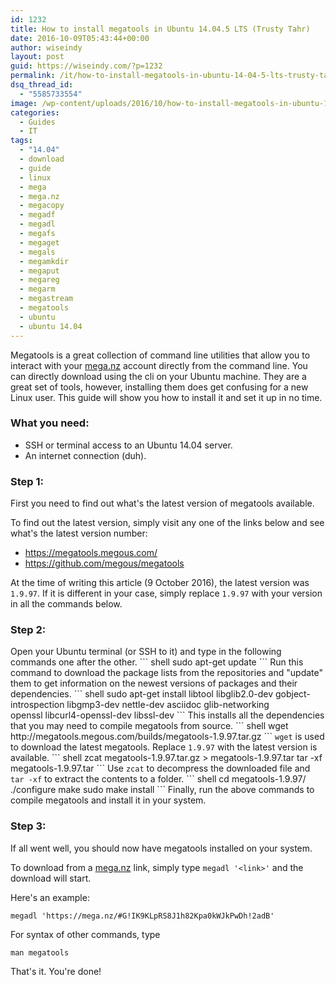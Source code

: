```yaml
---
id: 1232
title: How to install megatools in Ubuntu 14.04.5 LTS (Trusty Tahr)
date: 2016-10-09T05:43:44+00:00
author: wiseindy
layout: post
guid: https://wiseindy.com/?p=1232
permalink: /it/how-to-install-megatools-in-ubuntu-14-04-5-lts-trusty-tahr/
dsq_thread_id:
  - "5585733554"
image: /wp-content/uploads/2016/10/how-to-install-megatools-in-ubuntu-14-04-5-lts-trusty-tahr.jpg
categories:
  - Guides
  - IT
tags:
  - "14.04"
  - download
  - guide
  - linux
  - mega
  - mega.nz
  - megacopy
  - megadf
  - megadl
  - megafs
  - megaget
  - megals
  - megamkdir
  - megaput
  - megareg
  - megarm
  - megastream
  - megatools
  - ubuntu
  - ubuntu 14.04
---
```

Megatools is a great collection of command line utilities that allow you to interact with your <a target="_blank" href="https://mega.nz">mega.nz</a> account directly from the command line. You can directly download using the cli on your Ubuntu machine. They are a great set of tools, however, installing them does get confusing for a new Linux user. This guide will show you how to install it and set it up in no time.

<!--more-->
<h3>What you need:</h3>
<ul>
 	<li>SSH or terminal access to an Ubuntu 14.04 server.</li>
 	<li>An internet connection (duh).</li>
</ul>
<h3>Step 1:</h3>
First you need to find out what's the latest version of megatools available.

To find out the latest version, simply visit any one of the links below and see what's the latest version number:
<ul>
 	<li><a target="_blank" href="https://megatools.megous.com/">https://megatools.megous.com/</a></li>
 	<li><a target="_blank" href="https://github.com/megous/megatools">https://github.com/megous/megatools</a></li>
</ul>
At the time of writing this article (9 October 2016), the latest version was <code>1.9.97</code>. If it is different in your case, simply replace <code>1.9.97</code> with your version in all the commands below.
<h3>Step 2:</h3>
Open your Ubuntu terminal (or SSH to it) and type in the following commands one after the other.
``` shell
sudo apt-get update
```
Run this command to download the package lists from the repositories and "update" them to get information on the newest versions of packages and their dependencies.
``` shell
sudo apt-get install libtool libglib2.0-dev gobject-introspection libgmp3-dev nettle-dev asciidoc glib-networking openssl libcurl4-openssl-dev libssl-dev
```
This installs all the dependencies that you may need to compile megatools from source.
``` shell
wget http://megatools.megous.com/builds/megatools-1.9.97.tar.gz
```
<code>wget</code> is used to download the latest megatools. Replace <code>1.9.97</code> with the latest version is available.
``` shell
zcat megatools-1.9.97.tar.gz > megatools-1.9.97.tar
tar -xf megatools-1.9.97.tar
```
Use <code>zcat</code> to decompress the downloaded file and <code>tar -xf</code> to extract the contents to a folder.
``` shell
cd megatools-1.9.97/
./configure
make
sudo make install
```
Finally, run the above commands to compile megatools and install it in your system.
<h3>Step 3:</h3>
If all went well, you should now have megatools installed on your system.

To download from a <a target="_blank" href="https://mega.nz">mega.nz</a> link, simply type <code>megadl '&lt;link&gt;'</code> and the download will start.

Here's an example:
``` shell
megadl 'https://mega.nz/#G!IK9KLpRS8J1h82Kpa0kWJkPwDh!2adB'
```
For syntax of other commands, type
``` shell
man megatools
```
That's it. You're done!
